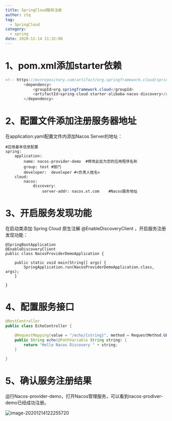```yaml
---
title: SpringCloud服务注册
author: ztq
tag:
  - SpringCloud
category:
  - spring
date: 2020-12-14 11:32:00
---
```


# 1、pom.xml添加starter依赖

```java
<!-- https://mvnrepository.com/artifact/org.springframework.cloud/spring-cloud-starter-alibaba-nacos-discovery -->
		<dependency>	
            <groupId>org.springframework.cloud</groupId>
			<artifactId>spring-cloud-starter-alibaba-nacos-discovery</artifactId>
		</dependency>

```

# 2、配置文件添加注册服务器地址

在application.yaml配置文件内添加Nacos Server的地址：

```
#应用基本信息配置
spring:
    application:
        name: nacos-provider-demo  #修改此处为您的应用程序名称
        group: test #部门
        developer:  developer #<负责人姓名>
    cloud:
        nacos:
            discovery:
                server-addr: nacos.xt.com    #Nacos服务地址

```

# 3、开启服务发现功能

在启动类添加 Spring Cloud 原生注解 @EnableDiscoveryClient ，开启服务注册发现功能：

```
@SpringBootApplication
@EnableDiscoveryClient
public class NacosProviderDemoApplication {

    public static void main(String[] args) {
        SpringApplication.run(NacosProviderDemoApplication.class, args);
    }

}
```

# 4、配置服务接口

```java
@RestController
public class EchoController {

    @RequestMapping(value = "/echo/{string}", method = RequestMethod.GET)
    public String echo(@PathVariable String string) {
        return "Hello Nacos Discovery " + string;
    }

}
```

# 5、确认服务注册结果

运行Nacos-provider-demo，打开Nacos管理服务，可以看到nacos-prodiver-demo已经成功注册。

![image-20201214122255720](/assets/images/image-20201214122255720.png)